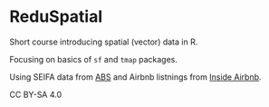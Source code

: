 # ReduSpatial

Short course introducing spatial (vector) data in R.

Focusing on basics of `sf` and `tmap` packages.

Using SEIFA data from [ABS](http://www.abs.gov.au/AUSSTATS/abs@.nsf/Lookup/2033.0.55.001Main+Features12016?OpenDocument) and Airbnb listnings from [Inside Airbnb](http://insideairbnb.com/about.html). 

CC BY-SA 4.0
